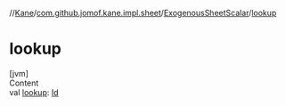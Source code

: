 //[Kane](../../index.md)/[com.github.jomof.kane.impl.sheet](../index.md)/[ExogenousSheetScalar](index.md)/[lookup](lookup.md)



# lookup  
[jvm]  
Content  
val [lookup](lookup.md): [Id](../../com.github.jomof.kane.impl/index.md#%5Bcom.github.jomof.kane.impl%2FId%2F%2F%2FPointingToDeclaration%2F%5D%2FClasslikes%2F-608357587)  



